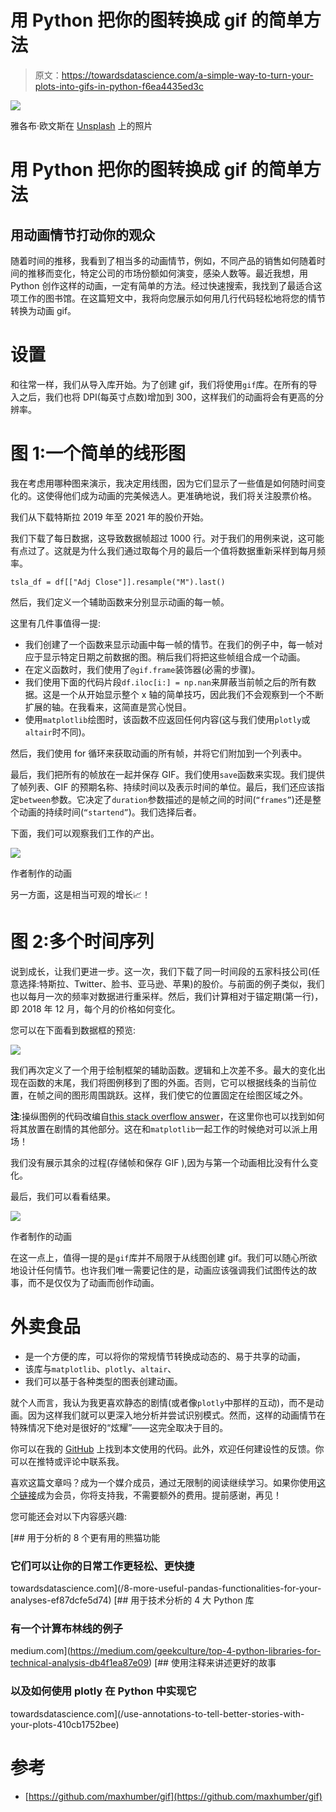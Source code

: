 # 用 Python 把你的图转换成 gif 的简单方法

> 原文：<https://towardsdatascience.com/a-simple-way-to-turn-your-plots-into-gifs-in-python-f6ea4435ed3c>

![](img/2a7390b6fdf2e8a6d0979986a64eaef7.png)

雅各布·欧文斯在 [Unsplash](https://unsplash.com/s/photos/video?utm_source=unsplash&utm_medium=referral&utm_content=creditCopyText) 上的照片

# 用 Python 把你的图转换成 gif 的简单方法

## 用动画情节打动你的观众

随着时间的推移，我看到了相当多的动画情节，例如，不同产品的销售如何随着时间的推移而变化，特定公司的市场份额如何演变，感染人数等。最近我想，用 Python 创作这样的动画，一定有简单的方法。经过快速搜索，我找到了最适合这项工作的图书馆。在这篇短文中，我将向您展示如何用几行代码轻松地将您的情节转换为动画 gif。

# 设置

和往常一样，我们从导入库开始。为了创建 gif，我们将使用`gif`库。在所有的导入之后，我们也将 DPI(每英寸点数)增加到 300，这样我们的动画将会有更高的分辨率。

# 图 1:一个简单的线形图

我在考虑用哪种图来演示，我决定用线图，因为它们显示了一些值是如何随时间变化的。这使得他们成为动画的完美候选人。更准确地说，我们将关注股票价格。

我们从下载特斯拉 2019 年至 2021 年的股价开始。

我们下载了每日数据，这导致数据帧超过 1000 行。对于我们的用例来说，这可能有点过了。这就是为什么我们通过取每个月的最后一个值将数据重新采样到每月频率。

```
tsla_df = df[["Adj Close"]].resample("M").last()
```

然后，我们定义一个辅助函数来分别显示动画的每一帧。

这里有几件事值得一提:

*   我们创建了一个函数来显示动画中每一帧的情节。在我们的例子中，每一帧对应于显示特定日期之前数据的图。稍后我们将把这些帧组合成一个动画。
*   在定义函数时，我们使用了`@gif.frame`装饰器(必需的步骤)。
*   我们使用下面的代码片段`df.iloc[i:] = np.nan`来屏蔽当前帧之后的所有数据。这是一个从开始显示整个 x 轴的简单技巧，因此我们不会观察到一个不断扩展的轴。在我看来，这简直是赏心悦目。
*   使用`matplotlib`绘图时，该函数不应返回任何内容(这与我们使用`plotly`或`altair`时不同)。

然后，我们使用 for 循环来获取动画的所有帧，并将它们附加到一个列表中。

最后，我们把所有的帧放在一起并保存 GIF。我们使用`save`函数来实现。我们提供了帧列表、GIF 的预期名称、持续时间以及表示时间的单位。最后，我们还应该指定`between`参数。它决定了`duration`参数描述的是帧之间的时间(`“frames”`)还是整个动画的持续时间(`“startend”`)。我们选择后者。

下面，我们可以观察我们工作的产出。

![](img/1eb4bb4bc4bbb03fea3967822755f3ec.png)

作者制作的动画

另一方面，这是相当可观的增长📈！

# 图 2:多个时间序列

说到成长，让我们更进一步。这一次，我们下载了同一时间段的五家科技公司(任意选择:特斯拉、Twitter、脸书、亚马逊、苹果)的股价。与前面的例子类似，我们也以每月一次的频率对数据进行重采样。然后，我们计算相对于锚定期(第一行)，即 2018 年 12 月，每个月的价格如何变化。

您可以在下面看到数据框的预览:

![](img/5083d913b917151b56869a4fba7e7a03.png)

我们再次定义了一个用于绘制框架的辅助函数。逻辑和上次差不多。最大的变化出现在函数的末尾，我们将图例移到了图的外面。否则，它可以根据线条的当前位置，在帧之间的图形周围跳跃。这样，我们使它的位置固定在绘图区域之外。

**注**:操纵图例的代码改编自[this stack overflow answer](https://stackoverflow.com/questions/4700614/how-to-put-the-legend-out-of-the-plot)，在这里你也可以找到如何将其放置在剧情的其他部分。这在和`matplotlib`一起工作的时候绝对可以派上用场！

我们没有展示其余的过程(存储帧和保存 GIF ),因为与第一个动画相比没有什么变化。

最后，我们可以看看结果。

![](img/aca7877031c4759e289a1bdd13eb35ab.png)

作者制作的动画

在这一点上，值得一提的是`gif`库并不局限于从线图创建 gif。我们可以随心所欲地设计任何情节。也许我们唯一需要记住的是，动画应该强调我们试图传达的故事，而不是仅仅为了动画而创作动画。

# 外卖食品

*   是一个方便的库，可以将你的常规情节转换成动态的、易于共享的动画，
*   该库与`matplotlib`、`plotly`、`altair`、
*   我们可以基于各种类型的图表创建动画。

就个人而言，我认为我更喜欢静态的剧情(或者像`plotly`中那样的互动)，而不是动画。因为这样我们就可以更深入地分析并尝试识别模式。然而，这样的动画情节在特殊情况下绝对是很好的“炫耀”——这完全取决于目的。

你可以在我的 [GitHub](https://github.com/erykml/medium_articles/blob/master/Misc/creating_gifs.ipynb) 上找到本文使用的代码。此外，欢迎任何建设性的反馈。你可以在推特或评论中联系我。

喜欢这篇文章吗？成为一个媒介成员，通过无限制的阅读继续学习。如果你使用[这个链接](https://eryk-lewinson.medium.com/membership)成为会员，你将支持我，不需要额外的费用。提前感谢，再见！

您可能还会对以下内容感兴趣:

[](/8-more-useful-pandas-functionalities-for-your-analyses-ef87dcfe5d74) [## 用于分析的 8 个更有用的熊猫功能

### 它们可以让你的日常工作更轻松、更快捷

towardsdatascience.com](/8-more-useful-pandas-functionalities-for-your-analyses-ef87dcfe5d74) [](https://medium.com/geekculture/top-4-python-libraries-for-technical-analysis-db4f1ea87e09) [## 用于技术分析的 4 大 Python 库

### 有一个计算布林线的例子

medium.com](https://medium.com/geekculture/top-4-python-libraries-for-technical-analysis-db4f1ea87e09) [](/use-annotations-to-tell-better-stories-with-your-plots-410cb1752bee) [## 使用注释来讲述更好的故事

### 以及如何使用 plotly 在 Python 中实现它

towardsdatascience.com](/use-annotations-to-tell-better-stories-with-your-plots-410cb1752bee) 

# 参考

*   [https://github.com/maxhumber/gif](https://github.com/maxhumber/gif)